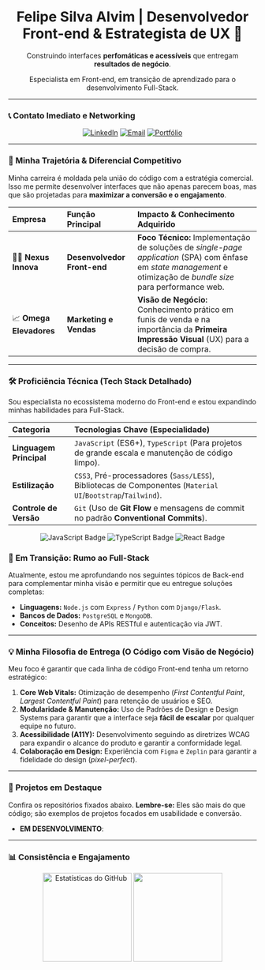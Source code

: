 <div align="center">
  <h1>Felipe Silva Alvim | Desenvolvedor Front-end & Estrategista de UX 🚀</h1>
  
  <p>Construindo interfaces <strong> perfomáticas e acessíveis</strong> que entregam <strong>resultados de negócio</strong>.</p>
  <p>Especialista em Front-end, em transição de aprendizado para o desenvolvimento Full-Stack.</p>
</div>

---

### 📞 Contato Imediato e Networking

<p align="center">
  <a href="https://www.linkedin.com/in/felipesalvim/" target="_blank"><img src="https://img.shields.io/badge/LinkedIn-0077B5?style=for-the-badge&logo=linkedin&logoColor=white" alt="LinkedIn"/></a>
  <a href="mailto:contato@felipealvim.com.br" target="_blank"><img src="https://img.shields.io/badge/Email-D14836?style=for-the-badge&logo=gmail&logoColor=white" alt="Email"/></a>
  <a href="https://felipealvim.com.br/" target="_blank"><img src="https://img.shields.io/badge/Portfólio-1C1E26?style=for-the-badge&logo=google-chrome&logoColor=white" alt="Portfólio"/></a>
</p>

---

### 💼 Minha Trajetória & Diferencial Competitivo

Minha carreira é moldada pela união do código com a estratégia comercial. Isso me permite desenvolver interfaces que não apenas parecem boas, mas que são projetadas para **maximizar a conversão e o engajamento**.

| Empresa | Função Principal | Impacto & Conhecimento Adquirido |
| :--- | :--- | :--- |
| 🧑‍💻 **Nexus Innova** | **Desenvolvedor Front-end** | **Foco Técnico:** Implementação de soluções de *single-page application* (SPA) com ênfase em *state management* e otimização de *bundle size* para performance web. |
| 📈 **Omega Elevadores**| **Marketing e Vendas** | **Visão de Negócio:** Conhecimento prático em funis de venda e na importância da **Primeira Impressão Visual** (UX) para a decisão de compra. |

---

### 🛠️ Proficiência Técnica (Tech Stack Detalhado)

Sou especialista no ecossistema moderno do Front-end e estou expandindo minhas habilidades para Full-Stack.

| Categoria | Tecnologias Chave (Especialidade) |
| :--- | :--- |
| **Linguagem Principal** | `JavaScript` (ES6+), `TypeScript` (Para projetos de grande escala e manutenção de código limpo). |
| **Estilização** | `CSS3`, Pré-processadores (`Sass/LESS`), Bibliotecas de Componentes (`Material UI`/`Bootstrap`/`Tailwind`). |
| **Controle de Versão** | `Git` (Uso de **Git Flow** e mensagens de commit no padrão **Conventional Commits**). |

<p align="center">
  <img src="https://img.shields.io/badge/JavaScript-F7DF1E?style=for-the-badge&logo=javascript&logoColor=black" alt="JavaScript Badge"/>
  <img src="https://img.shields.io/badge/TypeScript-3178C6?style=for-the-badge&logo=typescript&logoColor=white" alt="TypeScript Badge"/>
  <img src="https://img.shields.io/badge/React-61DAFB?style=for-the-badge&logo=react&logoColor=black" alt="React Badge"/>
</p>

### 🌱 Em Transição: Rumo ao Full-Stack

Atualmente, estou me aprofundando nos seguintes tópicos de Back-end para complementar minha visão e permitir que eu entregue soluções completas:

* **Linguagens:** `Node.js` com `Express` / `Python` com `Django/Flask`.
* **Bancos de Dados:** `PostgreSQL` e `MongoDB`.
* **Conceitos:** Desenho de APIs RESTful e autenticação via JWT.

---

### 💡 Minha Filosofia de Entrega (O Código com Visão de Negócio)

Meu foco é garantir que cada linha de código Front-end tenha um retorno estratégico:

1.  **Core Web Vitals:** Otimização de desempenho (*First Contentful Paint*, *Largest Contentful Paint*) para retenção de usuários e SEO.
2.  **Modularidade & Manutenção:** Uso de Padrões de Design e Design Systems para garantir que a interface seja **fácil de escalar** por qualquer equipe no futuro.
3.  **Acessibilidade (A11Y):** Desenvolvimento seguindo as diretrizes WCAG para expandir o alcance do produto e garantir a conformidade legal.
4.  **Colaboração em Design:** Experiência com `Figma` e `Zeplin` para garantir a fidelidade do design (*pixel-perfect*).

---

### 🚀 Projetos em Destaque

Confira os repositórios fixados abaixo. **Lembre-se:** Eles são mais do que código; são exemplos de projetos focados em usabilidade e conversão.

* **EM DESENVOLVIMENTO**:

---

### 📊 Consistência e Engajamento

<div align="center">
    <img height="180em" src="https://github-readme-stats.vercel.app/api?username=felipesalvim&show_icons=true&theme=buefy&include_all_commits=true&count_private=true" alt="Estatísticas do GitHub"/>
    <img height="180em" src="https://github-readme-stats.vercel.app/api/top-langs/?username=felipesalvim&layout=compact&theme=buefy"/>
</div>
